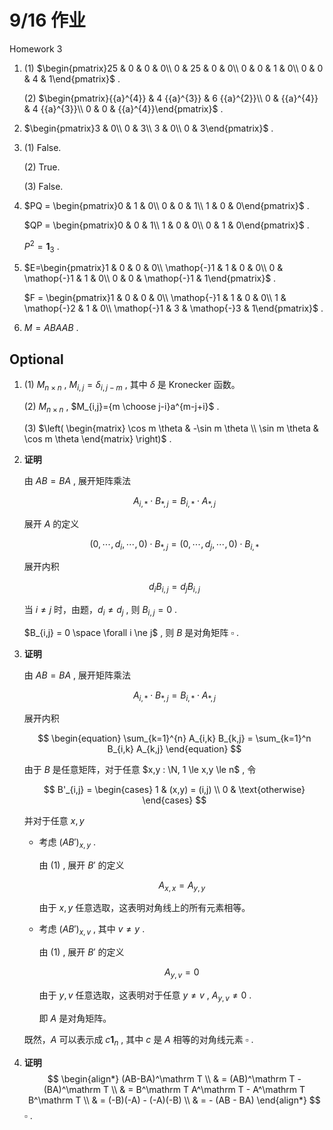 # 9/16 作业

Homework 3

1. (1) $\begin{pmatrix}25 & 0 & 0 & 0\\
   0 & 25 & 0 & 0\\
   0 & 0 & 1 & 0\\
   0 & 0 & 4 & 1\end{pmatrix}$ .

   (2) $\begin{pmatrix}{{a}^{4}} & 4 {{a}^{3}} & 6 {{a}^{2}}\\
   0 & {{a}^{4}} & 4 {{a}^{3}}\\
   0 & 0 & {{a}^{4}}\end{pmatrix}$ .

2. $\begin{pmatrix}3 & 0\\
   0 & 3\\
   3 & 0\\
   0 & 3\end{pmatrix}$ .

3. (1) False.

   (2) True.

   (3) False.

4. $PQ = \begin{pmatrix}0 & 1 & 0\\
   0 & 0 & 1\\
   1 & 0 & 0\end{pmatrix}$ .

   $QP = \begin{pmatrix}0 & 0 & 1\\
   1 & 0 & 0\\
   0 & 1 & 0\end{pmatrix}$ .

   $P^2 = \mathbf{1}_3$ .

5. $E=\begin{pmatrix}1 & 0 & 0 & 0\\
   \mathop{-}1 & 1 & 0 & 0\\
   0 & \mathop{-}1 & 1 & 0\\
   0 & 0 & \mathop{-}1 & 1\end{pmatrix}$ .

   $F = \begin{pmatrix}1 & 0 & 0 & 0\\
   \mathop{-}1 & 1 & 0 & 0\\
   1 & \mathop{-}2 & 1 & 0\\
   \mathop{-}1 & 3 & \mathop{-}3 & 1\end{pmatrix}$ .

6. $M=ABAAB$ .

## Optional

1. (1) $M_{n \times n}$ , $M_{i,j}=\delta_{i,j-m}$ , 其中 $\delta$ 是 Kronecker 函数。

   (2) $M_{n \times n}$ , $M_{i,j}={m \choose j-i}a^{m-j+i}$ .

   (3) $\left( \begin{matrix} \cos m \theta & -\sin m \theta \\ \sin m \theta & \cos m \theta \end{matrix} \right)$ .

2. **证明**

   由 $AB=BA$ , 展开矩阵乘法

   $$
   A_{i,*} \cdot B_{*,j} = B_{i,*} \cdot A_{*,j}
   $$

   展开 $A$ 的定义

   $$
   (0, \cdots, d_i, \cdots, 0)
   \cdot B_{*,j}
   = (0, \cdots, d_j, \cdots, 0)
   \cdot B_{i,*}
   $$

   展开内积

   $$
   d_i B_{i,j} = d_j B_{i,j}
   $$

   当 $i \ne j$ 时，由题，$d_i \ne d_j$ , 则 $B_{i,j} = 0$ .

   $B_{i,j} = 0 \space \forall i \ne j$ , 则 $B$ 是对角矩阵 $\square$ .

3. **证明**

   由 $AB=BA$ , 展开矩阵乘法

   $$
   A_{i,*} \cdot B_{*,j} = B_{i,*} \cdot A_{*,j}
   $$

   展开内积

   $$
   \begin{equation}
   \sum_{k=1}^{n} A_{i,k} B_{k,j} = \sum_{k=1}^n B_{i,k} A_{k,j}
   \end{equation}
   $$

   由于 $B$ 是任意矩阵，对于任意 $x,y : \N, 1 \le x,y \le n$ , 令

   $$
   B'_{i,j}
   = \begin{cases}
   1 & (x,y) = (i,j) \\
   0 & \text{otherwise}
   \end{cases}
   $$

   并对于任意 $x,y$
   - 考虑 $(AB')_{x,y}$ .

     由 (1) , 展开 $B'$ 的定义

     $$
     A_{x,x} = A_{y,y}
     $$

     由于 $x,y$ 任意选取，这表明对角线上的所有元素相等。

   - 考虑 $(AB')_{x,v}$ , 其中 $v \ne y$ .

     由 (1) , 展开 $B'$ 的定义

     $$
     A_{y,v} = 0
     $$

     由于 $y,v$ 任意选取，这表明对于任意 $y \ne v$ , $A_{y,v} \ne 0$ .

     即 $A$ 是对角矩阵。

   既然，$A$ 可以表示成 $c \mathbf 1_{n}$ , 其中 $c$ 是 $A$ 相等的对角线元素 $\square$ .

4. **证明**
   $$
   \begin{align*}
   (AB-BA)^\mathrm T \\
   & = (AB)^\mathrm T - (BA)^\mathrm T \\
   & = B^\mathrm T A^\mathrm T - A^\mathrm T B^\mathrm T \\
   & = (-B)(-A) - (-A)(-B) \\
   & = - (AB - BA)
   \end{align*}
   $$
   $\square$ .
